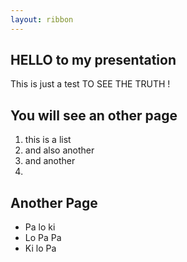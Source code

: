 ```yaml
---
layout: ribbon
---
```

## HELLO to my presentation 
This is just a test
TO SEE THE TRUTH !
## You will see an other page
1. this is a list
2. and also another 
3. and another
4. 
## Another Page
* Pa lo ki
* Lo Pa Pa
* Ki lo Pa

